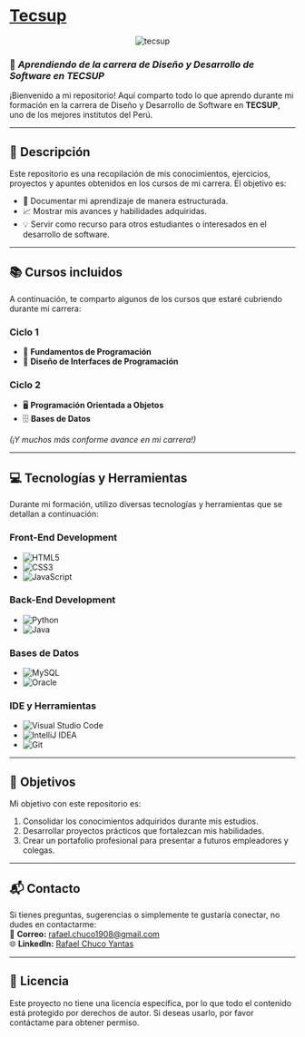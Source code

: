 # [**Tecsup**](https://www.tecsup.edu.pe/)
<p align="center">
  <img src="https://encrypted-tbn0.gstatic.com/images?q=tbn:ANd9GcQVbWdYpwtunm_b5jGFm_GVQ1ZUr-XLPgPWkA&s" alt="tecsup" />
</p>

### 🚀 *Aprendiendo de la carrera de Diseño y Desarrollo de Software en TECSUP*  
¡Bienvenido a mi repositorio! Aquí comparto todo lo que aprendo durante mi formación en la carrera de Diseño y Desarrollo de Software en **TECSUP**, uno de los mejores institutos del Perú.

---

## **📖 Descripción**
Este repositorio es una recopilación de mis conocimientos, ejercicios, proyectos y apuntes obtenidos en los cursos de mi carrera. El objetivo es:
- 📑 Documentar mi aprendizaje de manera estructurada.
- 📈 Mostrar mis avances y habilidades adquiridas.
- 💡 Servir como recurso para otros estudiantes o interesados en el desarrollo de software.

---

## **📚 Cursos incluidos**
A continuación, te comparto algunos de los cursos que estaré cubriendo durante mi carrera:

### **Ciclo 1**
- 📘 **Fundamentos de Programación**
- 🎨 **Diseño de Interfaces de Programación**

### **Ciclo 2**
- 🖥️ **Programación Orientada a Objetos**
- 🗄️ **Bases de Datos**

*(¡Y muchos más conforme avance en mi carrera!)*

---

## **💻 Tecnologías y Herramientas**
Durante mi formación, utilizo diversas tecnologías y herramientas que se detallan a continuación:

### **Front-End Development**
- ![HTML5](https://img.shields.io/badge/HTML5%20-%23E34F26.svg?style=for-the-badge&logo=html5&logoColor=white)
- ![CSS3](https://img.shields.io/badge/CSS3%20-%231572B6.svg?style=for-the-badge&logo=css3&logoColor=white)
- ![JavaScript](https://img.shields.io/badge/JavaScript%20-%23F7DF1E.svg?style=for-the-badge&logo=javascript&logoColor=black)

### **Back-End Development**
- ![Python](https://img.shields.io/badge/Python%20-%233776AB.svg?style=for-the-badge&logo=python&logoColor=white)
- ![Java](https://img.shields.io/badge/Java%20-%23007396.svg?style=for-the-badge&logo=java&logoColor=white)

### **Bases de Datos**
- ![MySQL](https://img.shields.io/badge/MySQL%20-%234479A1.svg?style=for-the-badge&logo=mysql&logoColor=white)
- ![Oracle](https://img.shields.io/badge/Oracle%20Database-%23F80000.svg?style=for-the-badge&logo=oracle&logoColor=white)

### **IDE y Herramientas**
- ![Visual Studio Code](https://img.shields.io/badge/VS%20Code%20-%23007ACC.svg?style=for-the-badge&logo=visual-studio-code&logoColor=white)
- ![IntelliJ IDEA](https://img.shields.io/badge/IntelliJ%20IDEA-%23000000.svg?style=for-the-badge&logo=intellij-idea&logoColor=white)
- ![Git](https://img.shields.io/badge/Git-%23F05033.svg?style=for-the-badge&logo=git&logoColor=white)

---

## **🌟 Objetivos**
Mi objetivo con este repositorio es:
1. Consolidar los conocimientos adquiridos durante mis estudios.
2. Desarrollar proyectos prácticos que fortalezcan mis habilidades.
3. Crear un portafolio profesional para presentar a futuros empleadores y colegas.

---

## **📬 Contacto**
Si tienes preguntas, sugerencias o simplemente te gustaría conectar, no dudes en contactarme:  
📧 **Correo:** [rafael.chuco1908@gmail.com](mailto:rafael.chuco1908@gmail.com)  
🌐 **LinkedIn:** [Rafael Chuco Yantas](https://www.linkedin.com/in/rafael-chuco-yantas)

---

## **🔖 Licencia**
Este proyecto no tiene una licencia específica, por lo que todo el contenido está protegido por derechos de autor. Si deseas usarlo, por favor contáctame para obtener permiso.
